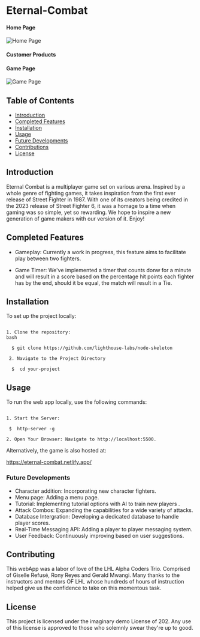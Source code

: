 # Eternal-Combat

#### Home Page

![Home Page](https://github.com/RonyDanielReyes/Eternal-Combat/blob/README/media/home%20page.jpg)
#### Customer Products

#### Game Page

![Game Page](https://github.com/RonyDanielReyes/Eternal-Combat/blob/README/media/game%20page.jpg)


## Table of Contents
- [Introduction](#introduction)
- [Completed Features](#Completed-Features)
- [Installation](#installation)
- [Usage](#usage)
- [Future Developments](#futureDevelopments)
- [Contributions](#contributions)
- [License](#license)

## Introduction

Eternal Combat is a multiplayer game set on various arena. Inspired by a whole genre of fighting games, it takes inspiration from the first ever release of Street Fighter in 1987. With one of its creators being credited in the 2023 release of Street Fighter 6, it was a homage to a time when gaming was so simple, yet so rewarding. We hope to inspire a new generation of game makers with our version of it. Enjoy!

## Completed Features

- Gameplay: Currently a work in progress, this feature aims to facilitate play between two fighters.

- Game Timer: We've implemented a timer that counts donw for a minute and will result in a score based on the percentage hit points each fighter has by the end, should it be equal, the match will result in a Tie.

## Installation

To set up the project locally:
```

1. Clone the repository:
bash

  $ git clone https://github.com/lighthouse-labs/node-skeleton
  
 2. Navigate to the Project Directory

  $  cd your-project

```
## Usage

 To run the web app locally, use the following commands:
 ```

1. Start the Server:

  $  http-server -g 

2. Open Your Browser: Navigate to http://localhost:5500.

```

Alternatively, the game is also hosted at:

  https://eternal-combat.netlify.app/


### Future Developments

- Character addition: Incorporating new character fighters.
- Menu page: Adding a menu page.
- Tutorial: Implementing tutorial options with AI to train new players .
- Attack Combos: Expanding the capabilities for a wide variety of attacks.
- Database Intergration: Developing a dedicated database to handle player scores.
- Real-Time Messaging API: Adding a player to player messaging system.
- User Feedback: Continuously improving based on user suggestions.


## Contributing
This webApp was a labor of love of the LHL Alpha Coders Trio. Comprised of Giselle Refusé, Rony Reyes and Gerald Mwangi. Many thanks to the instructors and mentors OF LHL whose hundreds of hours of instruction helped give us the confidence to take on this momentous task.

## License
 This project is licensed under the imaginary demo License of 202. Any use of this license is approved to those who solemnly swear they're up to good.

